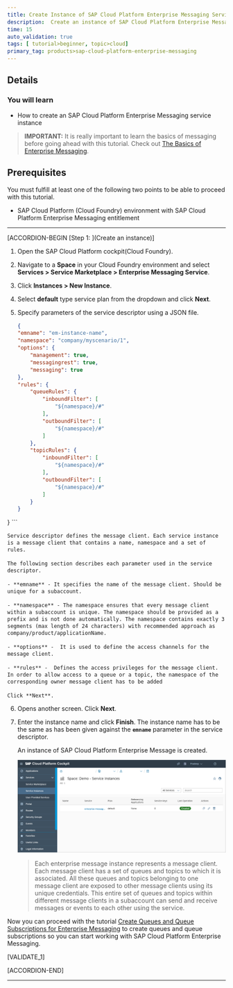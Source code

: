 ```yaml
---
title: Create Instance of SAP Cloud Platform Enterprise Messaging Service
description:  Create an instance of SAP Cloud Platform Enterprise Messaging service from SAP Cloud Platform Cockpit and understand in detail about it's each property.  
time: 15
auto_validation: true
tags: [ tutorial>beginner, topic>cloud]
primary_tag: products>sap-cloud-platform-enterprise-messaging
---
```


## Details
### You will learn
  - How to create an SAP Cloud Platform Enterprise Messaging service instance

>**IMPORTANT:** It is really important to learn the basics of messaging before going ahead with this tutorial. Check out [The Basics of Enterprise Messaging](cp-enterprisemessaging-learn-messaging-concepts).


## Prerequisites

  You must fulfill at least one of the following two points to be able to proceed with this tutorial.

  - SAP Cloud Platform (Cloud Foundry) environment with SAP Cloud Platform Enterprise Messaging entitlement  

---


[ACCORDION-BEGIN [Step 1: ](Create an instance)]

1. Open the SAP Cloud Platform cockpit(Cloud Foundry).

2. Navigate to a **Space** in your Cloud Foundry environment and select **Services >  Service Marketplace > Enterprise Messaging Service**.

3. Click **Instances > New Instance**.

4. Select **default** type service plan from the dropdown and click **Next**.

5. Specify parameters of the service descriptor using a JSON file.

    ```JSON
    {
    "emname": "em-instance-name",
    "namespace": "company/myscenario/1",
    "options": {
        "management": true,
        "messagingrest": true,
        "messaging": true
    },
    "rules": {
        "queueRules": {
            "inboundFilter": [
                "${namespace}/#"
            ],
            "outboundFilter": [
                "${namespace}/#"
            ]
        },
        "topicRules": {
            "inboundFilter": [
                "${namespace}/#"
            ],
            "outboundFilter": [
                "${namespace}/#"
            ]
        }
    }
}
    ```



    Service descriptor defines the message client. Each service instance is a message client that contains a name, namespace and a set of rules.

    The following section describes each parameter used in the service descriptor.

    - **emname** - It specifies the name of the message client. Should be unique for a subaccount.

    - **namespace** - The namespace ensures that every message client within a subaccount is unique. The namespace should be provided as a prefix and is not done automatically. The namespace contains exactly 3 segments (max length of 24 characters) with recommended approach as company/product/applicationName.

    - **options** -  It is used to define the access channels for the message client.

    - **rules** -  Defines the access privileges for the message client. In order to allow access to a queue or a topic, the namespace of the corresponding owner message client has to be added

    Click **Next**.

6. Opens another screen. Click **Next**.

7. Enter the instance name and click **Finish**. The instance name has to be the same as has been given against the **`emname`** parameter in the service descriptor.

    An instance of SAP Cloud Platform Enterprise Message is created.

    ![SAP Cloud Platform Enterprise Messaging Instance](em-instance-creation.PNG)

    >Each enterprise message instance represents a message client. Each message client has a set of queues and topics to which it is associated. All these queues and topics belonging to one message client are exposed to other message clients using its unique credentials. This entire set of queues and topics within different message clients in a subaccount can send and receive messages or events to each other using the service.  

Now you can proceed with the tutorial [Create Queues and Queue Subscriptions for Enterprise Messaging](cp-enterprisemessaging-queue-queuesubscription) to create queues and queue subscriptions so you can start working with SAP Cloud Platform Enterprise Messaging.

[VALIDATE_1]


[ACCORDION-END]



---
